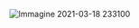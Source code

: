 ![Immagine 2021-03-18 233100](https://user-images.githubusercontent.com/79698172/111706607-dce2c400-8842-11eb-814f-24467c6f9b2e.png)
